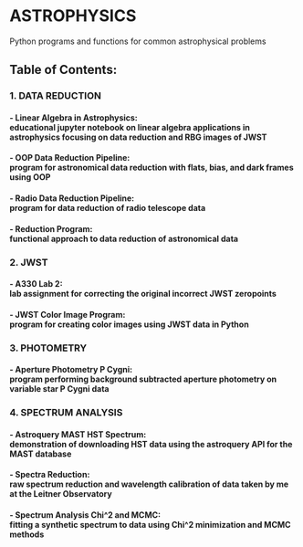 # ASTROPHYSICS
Python programs and functions for common astrophysical problems

## Table of Contents:
### 1. DATA REDUCTION
#### - Linear Algebra in Astrophysics: <br> educational jupyter notebook on linear algebra applications in astrophysics focusing on data reduction and RBG images of JWST
#### - OOP Data Reduction Pipeline: <br> program for astronomical data reduction with flats, bias, and dark frames using OOP
#### - Radio Data Reduction Pipeline: <br> program for data reduction of radio telescope data
#### - Reduction Program: <br> functional approach to data reduction of astronomical data
### 2. JWST
#### - A330 Lab 2: <br> lab assignment for correcting the original incorrect JWST zeropoints
#### - JWST Color Image Program: <br> program for creating color images using JWST data in Python
### 3. PHOTOMETRY
#### - Aperture Photometry P Cygni: <br> program performing background subtracted aperture photometry on variable star P Cygni data
### 4. SPECTRUM ANALYSIS
#### - Astroquery MAST HST Spectrum: <br> demonstration of downloading HST data using the astroquery API for the MAST database
#### - Spectra Reduction: <br> raw spectrum reduction and wavelength calibration of data taken by me at the Leitner Observatory
#### - Spectrum Analysis Chi^2 and MCMC: <br> fitting a synthetic spectrum to data using Chi^2 minimization and MCMC methods
